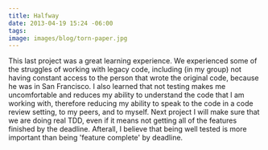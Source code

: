 ```yaml
---
title: Halfway
date: 2013-04-19 15:24 -06:00
tags:
image: images/blog/torn-paper.jpg
---
```


This last project was a great learning experience.  We experienced some of the struggles of working with legacy code, including (in my group) not having constant access to the person that wrote the original code, because he was in San Francisco.  I also learned that not testing makes me uncomfortable and reduces my ability to understand the code that I am working with, therefore reducing my ability to speak to the code in a code review setting, to my peers, and to myself.  Next project I will make sure that we are doing real TDD, even if it means not getting all of the features finished by the deadline.  Afterall, I believe that being well tested  is more important than being 'feature complete' by deadline.
